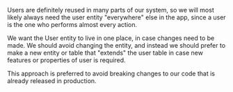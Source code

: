 Users are definitely reused in many parts of our system, so we will most likely always need the user entity "everywhere" else in the app, since a user is the one who performs almost every action.

We want the User entity to live in one place, in case changes need to be made. We should avoid changing the entity, and instead we should prefer to make a new entity or table that "extends" the user table in case new features or properties of user is required.

This approach is preferred to avoid breaking changes to our code that is already released in production.
